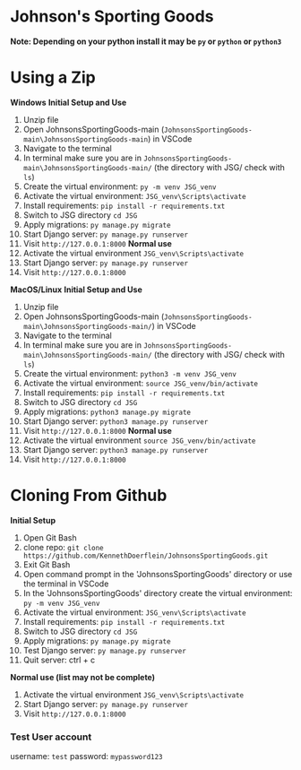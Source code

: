 # Johnson's Sporting Goods
**Note: Depending on your python install it may be `py` or `python` or `python3`**

# **Using a Zip**

**Windows**
**Initial Setup and Use**
  1. Unzip file
  2. Open JohnsonsSportingGoods-main (`JohnsonsSportingGoods-main\JohnsonsSportingGoods-main`) in VSCode
  3. Navigate to the terminal
  4. In terminal make sure you are in `JohnsonsSportingGoods-main\JohnsonsSportingGoods-main/` (the directory with JSG/ check with `ls`) 
  5. Create the virtual environment: `py -m venv JSG_venv`
  6. Activate the virtual environment: `JSG_venv\Scripts\activate`
  7. Install requirements: `pip install -r requirements.txt`
  8. Switch to JSG directory `cd JSG`
  9. Apply migrations: `py manage.py migrate`
  10. Start Django server: `py manage.py runserver`
  11. Visit `http://127.0.0.1:8000`
**Normal use**
  1. Activate the virtual environment `JSG_venv\Scripts\activate`
  2. Start Django server: `py manage.py runserver`
  3. Visit `http://127.0.0.1:8000`

**MacOS/Linux**
**Initial Setup and Use**
  1. Unzip file
  2. Open JohnsonsSportingGoods-main (`JohnsonsSportingGoods-main\JohnsonsSportingGoods-main/`) in VSCode
  3. Navigate to the terminal
  4. In terminal make sure you are in `JohnsonsSportingGoods-main\JohnsonsSportingGoods-main/` (the directory with JSG/ check with `ls`) 
  5. Create the virtual environment: `python3 -m venv JSG_venv`
  6. Activate the virtual environment: `source JSG_venv/bin/activate`
  7. Install requirements: `pip install -r requirements.txt`
  8. Switch to JSG directory `cd JSG`
  9. Apply migrations: `python3 manage.py migrate`
  10. Start Django server: `python3 manage.py runserver`
  11. Visit `http://127.0.0.1:8000`
**Normal use**
  1. Activate the virtual environment `source JSG_venv/bin/activate`
  2. Start Django server: `python3 manage.py runserver`
  3. Visit `http://127.0.0.1:8000`


# **Cloning From Github**

  **Initial Setup**
  1. Open Git Bash
  2. clone repo: `git clone https://github.com/KennethDoerflein/JohnsonsSportingGoods.git`
  3. Exit Git Bash
  4. Open command prompt in the 'JohnsonsSportingGoods' directory or use the terminal in VSCode
  5. In the 'JohnsonsSportingGoods' directory create the virtual environment: `py -m venv JSG_venv`
  6. Activate the virtual environment: `JSG_venv\Scripts\activate`
  7. Install requirements: `pip install -r requirements.txt`
  8. Switch to JSG directory `cd JSG`
  9. Apply migrations: `py manage.py migrate`
  10. Test Django server: `py manage.py runserver`
  11. Quit server: ctrl + c

  **Normal use (list may not be complete)**
  1. Activate the virtual environment `JSG_venv\Scripts\activate`
  2. Start Django server: `py manage.py runserver`
  3. Visit `http://127.0.0.1:8000`

  ### Test User account
  username: `test`
  password: `mypassword123`
